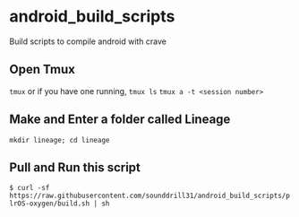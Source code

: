 # android_build_scripts
Build scripts to compile android with crave

## Open Tmux

```tmux```
or if you have one running,
```tmux ls```
```tmux a -t <session number>```

## Make and Enter a folder called Lineage
```mkdir lineage; cd lineage```

## Pull and Run this script
```$ curl -sf https://raw.githubusercontent.com/sounddrill31/android_build_scripts/plrOS-oxygen/build.sh | sh```
